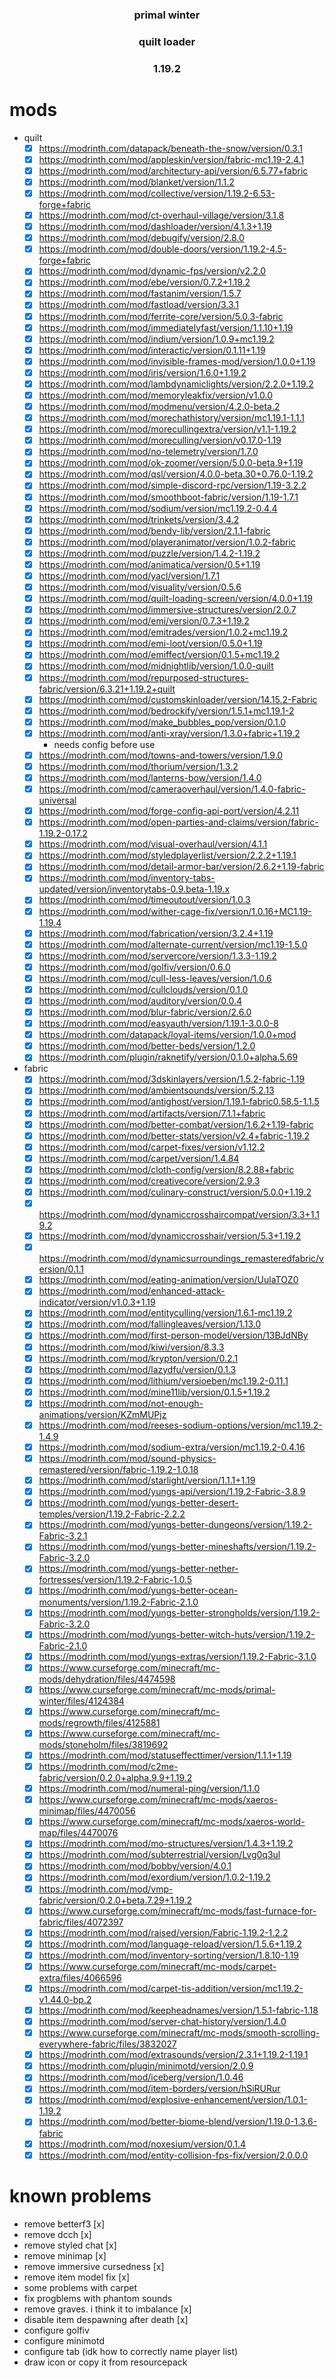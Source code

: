 <div align="center">

### primal winter
### quilt loader
### 1.19.2

</div>

# mods
- quilt
  - [x] https://modrinth.com/datapack/beneath-the-snow/version/0.3.1
  - [x] https://modrinth.com/mod/appleskin/version/fabric-mc1.19-2.4.1
  - [x] https://modrinth.com/mod/architectury-api/version/6.5.77+fabric
  - [x] https://modrinth.com/mod/blanket/version/1.1.2
  - [x] https://modrinth.com/mod/collective/version/1.19.2-6.53-forge+fabric
  - [x] https://modrinth.com/mod/ct-overhaul-village/version/3.1.8
  - [x] https://modrinth.com/mod/dashloader/version/4.1.3+1.19
  - [x] https://modrinth.com/mod/debugify/version/2.8.0
  - [x] https://modrinth.com/mod/double-doors/version/1.19.2-4.5-forge+fabric
  - [x] https://modrinth.com/mod/dynamic-fps/version/v2.2.0
  - [x] https://modrinth.com/mod/ebe/version/0.7.2+1.19.2
  - [x] https://modrinth.com/mod/fastanim/version/1.5.7
  - [x] https://modrinth.com/mod/fastload/version/3.3.1
  - [x] https://modrinth.com/mod/ferrite-core/version/5.0.3-fabric
  - [x] https://modrinth.com/mod/immediatelyfast/version/1.1.10+1.19
  - [x] https://modrinth.com/mod/indium/version/1.0.9+mc1.19.2
  - [x] https://modrinth.com/mod/interactic/version/0.1.11+1.19
  - [x] https://modrinth.com/mod/invisible-frames-mod/version/1.0.0+1.19
  - [x] https://modrinth.com/mod/iris/version/1.6.0+1.19.2
  - [x] https://modrinth.com/mod/lambdynamiclights/version/2.2.0+1.19.2
  - [x] https://modrinth.com/mod/memoryleakfix/version/v1.0.0
  - [x] https://modrinth.com/mod/modmenu/version/4.2.0-beta.2
  - [x] https://modrinth.com/mod/morechathistory/version/mc1.19.1-1.1.1
  - [x] https://modrinth.com/mod/morecullingextra/version/v1.1-1.19.2
  - [x] https://modrinth.com/mod/moreculling/version/v0.17.0-1.19
  - [x] https://modrinth.com/mod/no-telemetry/version/1.7.0
  - [x] https://modrinth.com/mod/ok-zoomer/version/5.0.0-beta.9+1.19
  - [x] https://modrinth.com/mod/qsl/version/4.0.0-beta.30+0.76.0-1.19.2
  - [x] https://modrinth.com/mod/simple-discord-rpc/version/1.19-3.2.2
  - [x] https://modrinth.com/mod/smoothboot-fabric/version/1.19-1.7.1
  - [x] https://modrinth.com/mod/sodium/version/mc1.19.2-0.4.4
  - [x] https://modrinth.com/mod/trinkets/version/3.4.2
  - [x] https://modrinth.com/mod/bendy-lib/version/2.1.1-fabric
  - [x] https://modrinth.com/mod/playeranimator/version/1.0.2-fabric
  - [x] https://modrinth.com/mod/puzzle/version/1.4.2-1.19.2
  - [x] https://modrinth.com/mod/animatica/version/0.5+1.19
  - [x] https://modrinth.com/mod/yacl/version/1.7.1
  - [x] https://modrinth.com/mod/visuality/version/0.5.6
  - [x] https://modrinth.com/mod/quilt-loading-screen/version/4.0.0+1.19
  - [x] https://modrinth.com/mod/immersive-structures/version/2.0.7
  - [x] https://modrinth.com/mod/emi/version/0.7.3+1.19.2
  - [x] https://modrinth.com/mod/emitrades/version/1.0.2+mc1.19.2
  - [x] https://modrinth.com/mod/emi-loot/version/0.5.0+1.19
  - [x] https://modrinth.com/mod/emiffect/version/0.1.5+mc1.19.2
  - [x] https://modrinth.com/mod/midnightlib/version/1.0.0-quilt
  - [x] https://modrinth.com/mod/repurposed-structures-fabric/version/6.3.21+1.19.2+quilt
  - [x] https://modrinth.com/mod/customskinloader/version/14.15.2-Fabric
  - [x] https://modrinth.com/mod/bedrockify/version/1.5.1+mc1.19.1-2
  - [x] https://modrinth.com/mod/make_bubbles_pop/version/0.1.0
  - [x] https://modrinth.com/mod/anti-xray/version/1.3.0+fabric+1.19.2
    - needs config before use
  - [x] https://modrinth.com/mod/towns-and-towers/version/1.9.0
  - [x] https://modrinth.com/mod/thorium/version/1.3.2
  - [x] https://modrinth.com/mod/lanterns-bow/version/1.4.0
  - [x] https://modrinth.com/mod/cameraoverhaul/version/1.4.0-fabric-universal
  - [x] https://modrinth.com/mod/forge-config-api-port/version/4.2.11
  - [x] https://modrinth.com/mod/open-parties-and-claims/version/fabric-1.19.2-0.17.2
  - [x] https://modrinth.com/mod/visual-overhaul/version/4.1.1
  - [x] https://modrinth.com/mod/styledplayerlist/version/2.2.2+1.19.1
  - [x] https://modrinth.com/mod/detail-armor-bar/version/2.6.2+1.19-fabric
  - [x] https://modrinth.com/mod/inventory-tabs-updated/version/inventorytabs-0.9.beta-1.19.x
  - [x] https://modrinth.com/mod/timeoutout/version/1.0.3
  - [x] https://modrinth.com/mod/wither-cage-fix/version/1.0.16+MC1.19-1.19.4
  - [x] https://modrinth.com/mod/fabrication/version/3.2.4+1.19
  - [x] https://modrinth.com/mod/alternate-current/version/mc1.19-1.5.0
  - [x] https://modrinth.com/mod/servercore/version/1.3.3-1.19.2
  - [x] https://modrinth.com/mod/golfiv/version/0.6.0
  - [x] https://modrinth.com/mod/cull-less-leaves/version/1.0.6
  - [x] https://modrinth.com/mod/cullclouds/version/0.1.0
  - [x] https://modrinth.com/mod/auditory/version/0.0.4
  - [x] https://modrinth.com/mod/blur-fabric/version/2.6.0
  - [x] https://modrinth.com/mod/easyauth/version/1.19.1-3.0.0-8
  - [x] https://modrinth.com/datapack/loyal-items/version/1.0.0+mod
  - [x] https://modrinth.com/mod/better-beds/version/1.2.0
  - [x] https://modrinth.com/plugin/raknetify/version/0.1.0+alpha.5.69
- fabric
  - [x] https://modrinth.com/mod/3dskinlayers/version/1.5.2-fabric-1.19
  - [x] https://modrinth.com/mod/ambientsounds/version/5.2.13
  - [x] https://modrinth.com/mod/antighost/version/1.19.1-fabric0.58.5-1.1.5
  - [x] https://modrinth.com/mod/artifacts/version/7.1.1+fabric
  - [x] https://modrinth.com/mod/better-combat/version/1.6.2+1.19-fabric
  - [x] https://modrinth.com/mod/better-stats/version/v2.4+fabric-1.19.2
  - [x] https://modrinth.com/mod/carpet-fixes/version/v1.12.2
  - [x] https://modrinth.com/mod/carpet/version/1.4.84
  - [x] https://modrinth.com/mod/cloth-config/version/8.2.88+fabric
  - [x] https://modrinth.com/mod/creativecore/version/2.9.3
  - [x] https://modrinth.com/mod/culinary-construct/version/5.0.0+1.19.2
  - [x] https://modrinth.com/mod/dynamiccrosshaircompat/version/3.3+1.19.2
  - [x] https://modrinth.com/mod/dynamiccrosshair/version/5.3+1.19.2
  - [x] https://modrinth.com/mod/dynamicsurroundings_remasteredfabric/version/0.1.1
  - [x] https://modrinth.com/mod/eating-animation/version/UulaTOZ0
  - [x] https://modrinth.com/mod/enhanced-attack-indicator/version/v1.0.3+1.19
  - [x] https://modrinth.com/mod/entityculling/version/1.6.1-mc1.19.2
  - [x] https://modrinth.com/mod/fallingleaves/version/1.13.0
  - [x] https://modrinth.com/mod/first-person-model/version/13BJdNBy
  - [x] https://modrinth.com/mod/kiwi/version/8.3.3
  - [x] https://modrinth.com/mod/krypton/version/0.2.1
  - [x] https://modrinth.com/mod/lazydfu/version/0.1.3
  - [x] https://modrinth.com/mod/lithium/versioeben/mc1.19.2-0.11.1
  - [x] https://modrinth.com/mod/mine11lib/version/0.1.5+1.19.2
  - [x] https://modrinth.com/mod/not-enough-animations/version/KZmMUPjz
  - [x] https://modrinth.com/mod/reeses-sodium-options/version/mc1.19.2-1.4.9
  - [x] https://modrinth.com/mod/sodium-extra/version/mc1.19.2-0.4.16
  - [x] https://modrinth.com/mod/sound-physics-remastered/version/fabric-1.19.2-1.0.18
  - [x] https://modrinth.com/mod/starlight/version/1.1.1+1.19
  - [x] https://modrinth.com/mod/yungs-api/version/1.19.2-Fabric-3.8.9
  - [x] https://modrinth.com/mod/yungs-better-desert-temples/version/1.19.2-Fabric-2.2.2
  - [x] https://modrinth.com/mod/yungs-better-dungeons/version/1.19.2-Fabric-3.2.1
  - [x] https://modrinth.com/mod/yungs-better-mineshafts/version/1.19.2-Fabric-3.2.0
  - [x] https://modrinth.com/mod/yungs-better-nether-fortresses/version/1.19.2-Fabric-1.0.5
  - [x] https://modrinth.com/mod/yungs-better-ocean-monuments/version/1.19.2-Fabric-2.1.0
  - [x] https://modrinth.com/mod/yungs-better-strongholds/version/1.19.2-Fabric-3.2.0
  - [x] https://modrinth.com/mod/yungs-better-witch-huts/version/1.19.2-Fabric-2.1.0
  - [x] https://modrinth.com/mod/yungs-extras/version/1.19.2-Fabric-3.1.0
  - [x] https://www.curseforge.com/minecraft/mc-mods/dehydration/files/4474598
  - [x] https://www.curseforge.com/minecraft/mc-mods/primal-winter/files/4124384
  - [x] https://www.curseforge.com/minecraft/mc-mods/regrowth/files/4125881
  - [x] https://www.curseforge.com/minecraft/mc-mods/stoneholm/files/3819692
  - [x] https://modrinth.com/mod/statuseffecttimer/version/1.1.1+1.19
  - [x] https://modrinth.com/mod/c2me-fabric/version/0.2.0+alpha.9.9+1.19.2
  - [x] https://modrinth.com/mod/numeral-ping/version/1.1.0
  - [x] https://www.curseforge.com/minecraft/mc-mods/xaeros-minimap/files/4470056
  - [x] https://www.curseforge.com/minecraft/mc-mods/xaeros-world-map/files/4470076
  - [x] https://modrinth.com/mod/mo-structures/version/1.4.3+1.19.2
  - [x] https://modrinth.com/mod/subterrestrial/version/Lvg0q3ul
  - [x] https://modrinth.com/mod/bobby/version/4.0.1
  - [x] https://modrinth.com/mod/exordium/version/1.0.2-1.19.2
  - [x] https://modrinth.com/mod/vmp-fabric/version/0.2.0+beta.7.29+1.19.2
  - [x] https://www.curseforge.com/minecraft/mc-mods/fast-furnace-for-fabric/files/4072397
  - [x] https://modrinth.com/mod/raised/version/Fabric-1.19.2-1.2.2
  - [x] https://modrinth.com/mod/language-reload/version/1.5.6+1.19.2
  - [x] https://modrinth.com/mod/inventory-sorting/version/1.8.10-1.19
  - [x] https://www.curseforge.com/minecraft/mc-mods/carpet-extra/files/4066596
  - [x] https://modrinth.com/mod/carpet-tis-addition/version/mc1.19.2-v1.44.0-bp.2
  - [x] https://modrinth.com/mod/keepheadnames/version/1.5.1-fabric-1.18
  - [x] https://modrinth.com/mod/server-chat-history/version/1.4.0
  - [x] https://www.curseforge.com/minecraft/mc-mods/smooth-scrolling-everywhere-fabric/files/3832027
  - [x] https://modrinth.com/mod/extrasounds/version/2.3.1+1.19.2-1.19.1
  - [x] https://modrinth.com/plugin/minimotd/version/2.0.9
  - [x] https://modrinth.com/mod/iceberg/version/1.0.46
  - [x] https://modrinth.com/mod/item-borders/version/hSiRURur
  - [x] https://modrinth.com/mod/explosive-enhancement/version/1.0.1-1.19.2
  - [x] https://modrinth.com/mod/better-biome-blend/version/1.19.0-1.3.6-fabric
  - [x] https://modrinth.com/mod/noxesium/version/0.1.4
  - [x] https://modrinth.com/mod/entity-collision-fps-fix/version/2.0.0.0

# known problems
- remove betterf3 [x]
- remove dcch [x]
- remove styled chat [x]
- remove minimap [x]
- remove immersive cursedness [x]
- remove item model fix [x]
- some problems with carpet
- fix progblems with phantom sounds
- remove graves. i think it to imbalance [x]
- disable item despawning after death [x]
- configure golfiv
- configure minimotd
- configure tab (idk how to correctly name player list)
- draw icon or copy it from resourcepack
